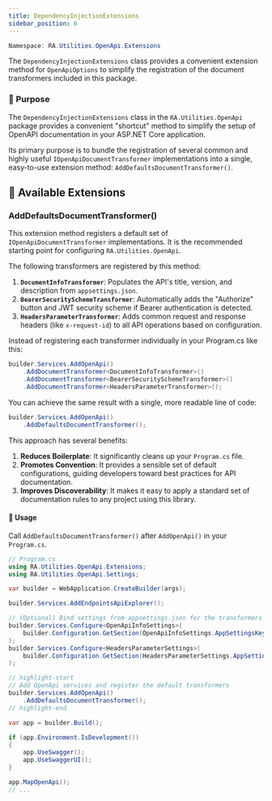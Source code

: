 ```yaml
---
title: DependencyInjectionExtensions
sidebar_position: 6
---
```


```powershell
Namespace: RA.Utilities.OpenApi.Extensions
```

The `DependencyInjectionExtensions` class provides a convenient extension method for `OpenApiOptions` to simplify the registration of the document transformers included in this package.

### 🎯 Purpose

The `DependencyInjectionExtensions` class in the `RA.Utilities.OpenApi` package provides a convenient "shortcut" method to simplify the setup of OpenAPI documentation in your ASP.NET Core application.

Its primary purpose is to bundle the registration of several common and highly useful `IOpenApiDocumentTransformer` implementations into a single, easy-to-use extension method: `AddDefaultsDocumentTransformer()`.

## 🧩 Available Extensions

### AddDefaultsDocumentTransformer()

This extension method registers a default set of `IOpenApiDocumentTransformer` implementations.
It is the recommended starting point for configuring `RA.Utilities.OpenApi`.

The following transformers are registered by this method:

1.  **`DocumentInfoTransformer`**: Populates the API's title, version, and description from `appsettings.json`.
2.  **`BearerSecuritySchemeTransformer`**: Automatically adds the "Authorize" button and JWT security scheme if Bearer authentication is detected.
3.  **`HeadersParameterTransformer`**: Adds common request and response headers (like `x-request-id`) to all API operations based on configuration.

Instead of registering each transformer individually in your Program.cs like this:

```csharp showLineNumbers
builder.Services.AddOpenApi()
    .AddDocumentTransformer<DocumentInfoTransformer>()
    .AddDocumentTransformer<BearerSecuritySchemeTransformer>()
    .AddDocumentTransformer<HeadersParameterTransformer>();
```

You can achieve the same result with a single, more readable line of code:

```csharp showLineNumbers
builder.Services.AddOpenApi()
    .AddDefaultsDocumentTransformer();
```

This approach has several benefits:

1. **Reduces Boilerplate**: It significantly cleans up your `Program.cs` file.
2. **Promotes Convention**: It provides a sensible set of default configurations, guiding developers toward best practices for API documentation.
3. **Improves Discoverability**: It makes it easy to apply a standard set of documentation rules to any project using this library.


#### 🚀 Usage

Call `AddDefaultsDocumentTransformer()` after `AddOpenApi()` in your `Program.cs`.

```csharp showLineNumbers
// Program.cs
using RA.Utilities.OpenApi.Extensions;
using RA.Utilities.OpenApi.Settings;

var builder = WebApplication.CreateBuilder(args);

builder.Services.AddEndpointsApiExplorer();

// (Optional) Bind settings from appsettings.json for the transformers
builder.Services.Configure<OpenApiInfoSettings>(
    builder.Configuration.GetSection(OpenApiInfoSettings.AppSettingsKey)
);
builder.Services.Configure<HeadersParameterSettings>(
    builder.Configuration.GetSection(HeadersParameterSettings.AppSettingsKey)
);

// highlight-start
// Add OpenApi services and register the default transformers
builder.Services.AddOpenApi()
    .AddDefaultsDocumentTransformer();
// highlight-end

var app = builder.Build();

if (app.Environment.IsDevelopment())
{
    app.UseSwagger();
    app.UseSwaggerUI();
}

app.MapOpenApi();
// ...
```

